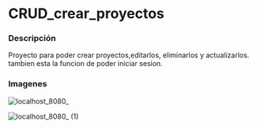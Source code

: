 # CRUD_crear_proyectos

### Descripción
Proyecto para poder crear proyectos,editarlos, eliminarlos y actualizarlos. 
tambien esta la funcion de poder iniciar sesion.

### Imagenes

![localhost_8080_](https://user-images.githubusercontent.com/54915231/85248089-79dc1200-b415-11ea-8058-42fc7014e193.png)

![localhost_8080_ (1)](https://user-images.githubusercontent.com/54915231/85248093-7ba5d580-b415-11ea-9e34-cfe86f4d563b.png)
